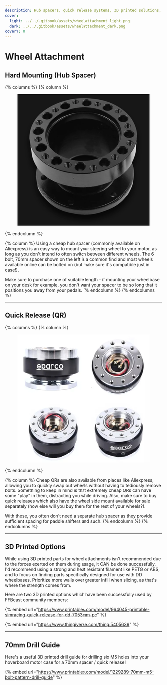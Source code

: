 ```yaml
---
description: Hub spacers, quick release systems, 3D printed solutions, etc.
cover:
  light: ../../.gitbook/assets/wheelattachment_light.png
  dark: ../../.gitbook/assets/wheelattachment_dark.png
coverY: 0
---
```


# Wheel Attachment

## Hard Mounting (Hub Spacer)

{% columns %}
{% column %}
<figure><img src="../../.gitbook/assets/image (1) (1).png" alt=""><figcaption></figcaption></figure>
{% endcolumn %}

{% column %}
Using a cheap hub spacer (commonly available on Aliexpress) is an easy way to mount your steering wheel to your motor, as long as you don't intend to often switch between different wheels. The 6 bolt, 70mm spacer shown on the left is a common find and most wheels available online can be bolted on (but make sure it's compatible just in case!).&#x20;

Make sure to purchase one of suitable length - if mounting your wheelbase on your desk for example, you don't want your spacer to be so long that it positions you away from your pedals.
{% endcolumn %}
{% endcolumns %}

***

## Quick Release (QR)

{% columns %}
{% column %}
<figure><img src="../../.gitbook/assets/image (3).png" alt=""><figcaption></figcaption></figure>
{% endcolumn %}

{% column %}
Cheap QRs are also available from places like Aliexpress, allowing you to quickly swap out wheels without having to tediously remove bolts. Something to keep in mind is that extremely cheap QRs can have some "play" in them, distracting you while driving. Also, make sure to buy quick releases which also have the wheel side mount available for sale separately (how else will you buy them for the rest of your wheels?).

With these, you often don't need a separate hub spacer as they provide sufficient spacing for paddle shifters and such.
{% endcolumn %}
{% endcolumns %}

***

## 3D Printed Options

While using 3D printed parts for wheel attachments isn't recommended due to the forces exerted on them during usage, it CAN be done successfully. I'd recommend using a strong and heat resistant filament like PETG or ABS, and to focus on finding parts specifically designed for use with DD wheelbases. Prioritize more walls over greater infill when slicing, as that's where the strength comes from.

Here are two 3D printed options which have been successfully used by FFBeast community members:

{% embed url="https://www.printables.com/model/964045-printable-simracing-quick-release-for-dd-7053mm-pc" %}

{% embed url="https://www.thingiverse.com/thing:5405639" %}

***

## 70mm Drill Guide

Here's a useful 3D printed drill guide for drilling six M5 holes into your hoverboard motor case for a 70mm spacer / quick release!

{% embed url="https://www.printables.com/model/1229289-70mm-m5-bolt-pattern-drill-guide" %}

